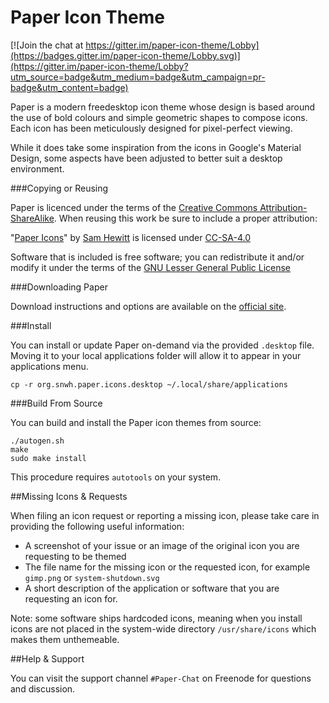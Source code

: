 Paper Icon Theme
================

[![Join the chat at https://gitter.im/paper-icon-theme/Lobby](https://badges.gitter.im/paper-icon-theme/Lobby.svg)](https://gitter.im/paper-icon-theme/Lobby?utm_source=badge&utm_medium=badge&utm_campaign=pr-badge&utm_content=badge)

Paper is a modern freedesktop icon theme whose design is based around the use of bold colours and simple geometric shapes to compose icons. Each icon has been meticulously designed for pixel-perfect viewing.

While it does take some inspiration from the icons in Google's Material Design, some aspects have been adjusted to better suit a desktop environment.

###Copying or Reusing

Paper is licenced under the terms of the [Creative Commons Attribution-ShareAlike](https://creativecommons.org/licenses/by-sa/4.0/). When reusing this work be sure to include a proper attribution:

"[Paper Icons](http://snwh.org/paper/icons)" by [Sam Hewitt](http://samuelhewitt.com/) is licensed under [CC-SA-4.0](http://creativecommons.org/licenses/by-sa/4.0/)

Software that is included is free software; you can redistribute it and/or modify it under the terms of the [GNU Lesser General Public License](https://www.gnu.org/licenses/lgpl-3.0.txt)

###Downloading Paper

Download instructions and options are available on the [official site](https://snwh.org/paper/download).

###Install

You can install or update Paper on-demand via the provided `.desktop` file. Moving it to your local applications folder will allow it to appear in your applications menu.

	cp -r org.snwh.paper.icons.desktop ~/.local/share/applications

###Build From Source

You can build and install the Paper icon themes from source:

    ./autogen.sh
    make
    sudo make install

This procedure requires ```autotools``` on your system.

##Missing Icons & Requests

When filing an icon request or reporting a missing icon, please take care in providing the following useful information: 

 - A screenshot of your issue or an image of the original icon you are requesting to be themed
 - The file name for the missing icon or the requested icon, for example `gimp.png` or `system-shutdown.svg`
 - A short description of the application or software that you are requesting an icon for.

Note: some software ships hardcoded icons, meaning when you install icons are not placed in the system-wide directory `/usr/share/icons` which makes them unthemeable.

##Help & Support

You can visit the support channel `#Paper-Chat` on Freenode for questions and discussion.
